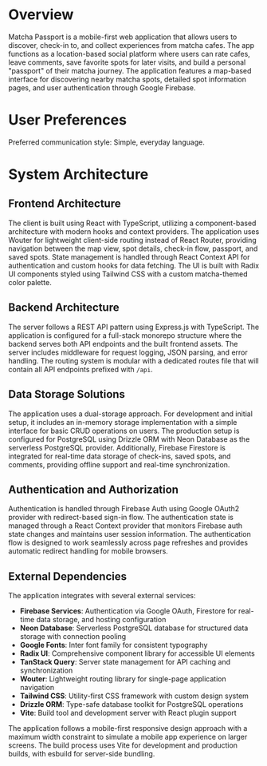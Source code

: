 # Overview

Matcha Passport is a mobile-first web application that allows users to discover, check-in to, and collect experiences from matcha cafes. The app functions as a location-based social platform where users can rate cafes, leave comments, save favorite spots for later visits, and build a personal "passport" of their matcha journey. The application features a map-based interface for discovering nearby matcha spots, detailed spot information pages, and user authentication through Google Firebase.

# User Preferences

Preferred communication style: Simple, everyday language.

# System Architecture

## Frontend Architecture
The client is built using React with TypeScript, utilizing a component-based architecture with modern hooks and context providers. The application uses Wouter for lightweight client-side routing instead of React Router, providing navigation between the map view, spot details, check-in flow, passport, and saved spots. State management is handled through React Context API for authentication and custom hooks for data fetching. The UI is built with Radix UI components styled using Tailwind CSS with a custom matcha-themed color palette.

## Backend Architecture
The server follows a REST API pattern using Express.js with TypeScript. The application is configured for a full-stack monorepo structure where the backend serves both API endpoints and the built frontend assets. The server includes middleware for request logging, JSON parsing, and error handling. The routing system is modular with a dedicated routes file that will contain all API endpoints prefixed with `/api`.

## Data Storage Solutions
The application uses a dual-storage approach. For development and initial setup, it includes an in-memory storage implementation with a simple interface for basic CRUD operations on users. The production setup is configured for PostgreSQL using Drizzle ORM with Neon Database as the serverless PostgreSQL provider. Additionally, Firebase Firestore is integrated for real-time data storage of check-ins, saved spots, and comments, providing offline support and real-time synchronization.

## Authentication and Authorization
Authentication is handled through Firebase Auth using Google OAuth2 provider with redirect-based sign-in flow. The authentication state is managed through a React Context provider that monitors Firebase auth state changes and maintains user session information. The authentication flow is designed to work seamlessly across page refreshes and provides automatic redirect handling for mobile browsers.

## External Dependencies
The application integrates with several external services:

- **Firebase Services**: Authentication via Google OAuth, Firestore for real-time data storage, and hosting configuration
- **Neon Database**: Serverless PostgreSQL database for structured data storage with connection pooling
- **Google Fonts**: Inter font family for consistent typography
- **Radix UI**: Comprehensive component library for accessible UI elements
- **TanStack Query**: Server state management for API caching and synchronization
- **Wouter**: Lightweight routing library for single-page application navigation
- **Tailwind CSS**: Utility-first CSS framework with custom design system
- **Drizzle ORM**: Type-safe database toolkit for PostgreSQL operations
- **Vite**: Build tool and development server with React plugin support

The application follows a mobile-first responsive design approach with a maximum width constraint to simulate a mobile app experience on larger screens. The build process uses Vite for development and production builds, with esbuild for server-side bundling.